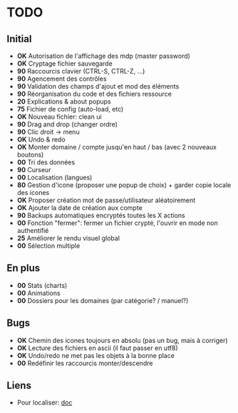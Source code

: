 # TODO
## Initial
* **OK** Autorisation de l'affichage des mdp (master password)
* **OK** Cryptage fichier sauvegarde
* **90** Raccourcis clavier (CTRL-S, CTRL-Z, ...)
* **90** Agencement des contrôles
* **90** Validation des champs d'ajout et mod des éléments
* **90** Réorganisation du code et des fichiers ressource
* **20** Explications & about popups
* **75** Fichier de config (auto-load, etc)
* **OK** Nouveau fichier: clean ui
* **90** Drag and drop (changer ordre)
* **90** Clic droit -> menu
* **OK** Undo & redo
* **OK** Monter domaine / compte jusqu'en haut / bas (avec 2 nouveaux boutons)
* **00** Tri des données
* **90** Curseur
* **00** Localisation (langues)
* **80** Gestion d'icone (proposer une popup de choix) + garder copie locale des icones
* **OK** Proposer création mot de passe/utilisateur aléatoirement
* **OK** Ajouter la date de création aux compte
* **90** Backups automatiques encryptés toutes les X actions
* **00** Fonction "fermer": fermer un fichier crypté, l'ouvrir en mode non authentifié
* **25** Améliorer le rendu visuel global
* **00** Sélection multiple

## En plus
* **00** Stats (charts)
* **00** Animations
* **00** Dossiers pour les domaines (par catégorie? / manuel?)

## Bugs
* **OK** Chemin des icones toujours en absolu (pas un bug, mais à corriger)
* **OK** Lecture des fichiers en ascii (il faut passer en utf8)
* **OK** Undo/redo ne met pas les objets à la bonne place
* **00** Redéfinir les raccourcis monter/descendre

## Liens
* Pour localiser: [doc](https://stackoverflow.com/documentation/javafx/5434/internationalization-in-javafx#t=201706081711105249664)
